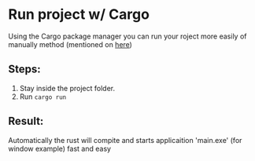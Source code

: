 # Run project w/ Cargo
Using the Cargo package manager you can run your roject more easily of manually 
method (mentioned on [here](./run-your-file.md))

## Steps:
1. Stay inside the project folder.
2. Run `cargo run`

## Result:
Automatically the rust will compite and starts applicaition 'main.exe' (for window example) fast and easy